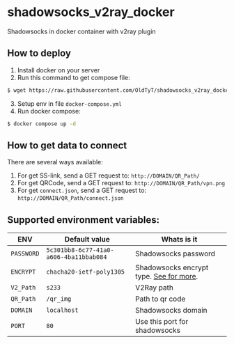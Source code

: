 # shadowsocks_v2ray_docker

Shadowsocks in docker container with v2ray plugin

## How to deploy

1. Install docker on your server
2. Run this command to get compose file:
```bash
$ wget https://raw.githubusercontent.com/OldTyT/shadowsocks_v2ray_docker/master/example/docker-compose.yml 
```
3. Setup env in file `docker-compose.yml`
4. Run docker compose:
```bash
$ docker compose up -d
```

## How to get data to connect

There are several ways available:

1. For get SS-link, send a GET request to: `http://DOMAIN/QR_Path/`
2. For get QRCode, send a GET request to: `http://DOMAIN/QR_Path/vpn.png`
3. For get `connect.json`, send a GET request to: `http://DOMAIN/QR_Path/connect.json`

## Supported environment variables:

|ENV|Default value|Whats is it|
|-|-|-|
|`PASSWORD`|`5c301bb8-6c77-41a0-a606-4ba11bbab084`|Shadowsocks password|
|`ENCRYPT`|`chacha20-ietf-poly1305`|Shadowsocks encrypt type. [See for more](https://www.v2ray.com/en/configuration/protocols/shadowsocks.html#encryption-methods).|
|`V2_Path`|`s233`|V2Ray path|
|`QR_Path`|`/qr_img`|Path to qr code|
|`DOMAIN`|`localhost`|Shadowsocks domain|
|`PORT`|`80`|Use this port for shadowsocks|
